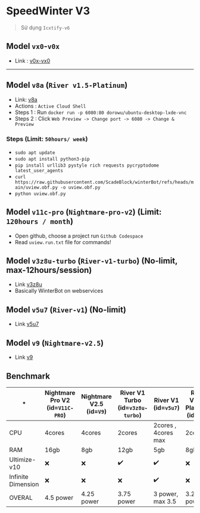 # SpeedWinter V3
> Sử dụng `Icxtify-v6`

## Model `vx0`-`v0x`
+ Link : [v0x-vx0](https://colab.research.google.com/drive/1RBNEKyoLTWvg_O4PYjM21AlvH6_Ch_Ca?usp=sharing)
---
## Model `v8a` (`River v1.5-Platinum`)
+ Link: [v8a](https://console.cloud.google.com/getting-started?pli=1)
+ Actions : `Active Cloud Shell`
+ Steps 1 : Run `docker run -p 6080:80 dorowu/ubuntu-desktop-lxde-vnc`
+ Steps 2 : Click `Web Preview -> Change port -> 6080 -> Change & Preview`
### Steps (Limit: `50hours/ week`)
+ `sudo apt update`
+ `sudo apt install python3-pip`
+ `pip install urllib3 pystyle rich requests pycryptodome latest_user_agents`
+ `curl https://raw.githubusercontent.com/ScadeBlock/winterBot/refs/heads/main/uview.obf.py -o uview.obf.py`
+ `python uview.obf.py`
## Model `v11c-pro` (`Nightmare-pro-v2`) (Limit: `120hours / month`)
+ Open github, choose a project run `Github Codespace`
+ Read `uview.run.txt` file for commands!
## Model `v3z8u-turbo` (`River-v1-turbo`) (No-limit, max-12hours/session)
+ Link [v3z8u](https://colab.research.google.com/drive/1_GsHKuHA9Ju7qTDLR-cl1ZWFIZG1Ul-0?usp=sharing)
+ Basically WinterBot on webservices

## Model `v5u7` (`River-v1`) (No-limit)
+ Link [v5u7](https://deepnote.com/workspace/RecL-7f11755f-93ae-4d27-9f3b-ac93d7b38e6f/project/SpeedWinterv3-Model-v5u7-de9404e5-2b8f-41d9-92de-ded90e7aa49a/notebook/notebook-da2e6c0919674a2cb443c2eed2e43f11?utm_source=share-modal&utm_medium=product-shared-content&utm_campaign=notebook&utm_content=de9404e5-2b8f-41d9-92de-ded90e7aa49a)

## Model `v9` (`Nightmare-v2.5`)
+ Link [v9](https://codeanywhere.com/)
## Benchmark
| *                  | Nightmare Pro V2 (id=`V11C-PRO`) | Nightmare V2.5 (id=`V9`) | River V1 Turbo (id=`v3z8u-turbo`) | River V1 (id=`v5u7`) | River V1.5-Platinum (id=`v8a`) |
|--------------------|----------------------------------|--------------------------|-----------------------------------|----------------------|--------------------------------|
| CPU                | 4cores                           | 4cores                   | 2cores                            | 2cores , 4cores max  | 2cores                         |
| RAM                | 16gb                             | 8gb                      | 12gb                              | 5gb                  | 8gb                            |
| Ultimize-v10       | ❌                                | ❌                        | ✔️                                 | ✔️                    | ❌                              |
| Infinite Dimension | ❌                                | ❌                        | ❌                                 | ✔️                    | ❌                              |
| OVERAL             | 4.5 power                        | 4.25 power               | 3.75 power                        | 3 power, max 3.5     | 3.25 power|
